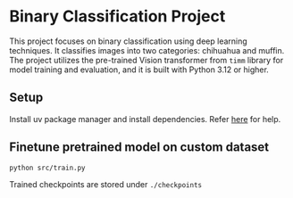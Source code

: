 # Binary Classification Project

This project focuses on binary classification using deep learning techniques. It classifies images into two categories: chihuahua and muffin. The project utilizes the pre-trained Vision transformer from `timm` library for model training and evaluation, and it is built with Python 3.12 or higher.

## Setup
Install uv package manager and install dependencies. Refer [here](https://docs.astral.sh/uv/concepts/projects/dependencies/) for help.

## Finetune pretrained model on custom dataset
`python src/train.py`

Trained checkpoints are stored under `./checkpoints` 